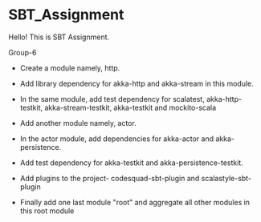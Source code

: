 # SBT_Assignment

Hello! This is SBT Assignment.

Group-6


- Create a module namely, http.

- Add library dependency for akka-http and akka-stream in this module.

- In the same module, add test dependency for scalatest, akka-http-testkit, akka-stream-testkit, akka-testkit and
mockito-scala

- Add another module namely, actor.

- In the actor module, add dependencies for akka-actor and akka-persistence.

- Add test dependency for akka-testkit and akka-persistence-testkit.

- Add plugins to the project- codesquad-sbt-plugin and scalastyle-sbt-plugin

- Finally add one last module "root" and aggregate all other modules in this root module

